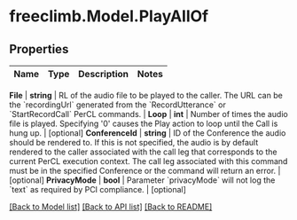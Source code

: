 # freeclimb.Model.PlayAllOf



## Properties

Name | Type | Description | Notes
------------ | ------------- | ------------- | -------------

**File** | **string** | RL of the audio file to be played to the caller. The URL can be the &#x60;recordingUrl&#x60; generated from the &#x60;RecordUtterance&#x60; or &#x60;StartRecordCall&#x60; PerCL commands.  | 
**Loop** | **int** | Number of times the audio file is played. Specifying &#39;0&#39; causes the Play action to loop until the Call is hung up. | [optional] 
**ConferenceId** | **string** | ID of the Conference the audio should be rendered to. If this is not specified, the audio is by default rendered to the caller associated with the call leg that corresponds to the current PerCL execution context. The call leg associated with this command must be in the specified Conference or the command will return an error. | [optional] 
**PrivacyMode** | **bool** | Parameter &#x60;privacyMode&#x60; will not log the &#x60;text&#x60; as required by PCI compliance. | [optional] 


 [[Back to Model list]](../README.md#documentation-for-models) [[Back to API list]](../README.md#documentation-for-api-endpoints) [[Back to README]](../README.md)



